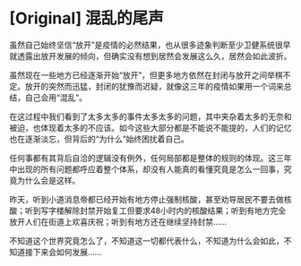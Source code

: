 # [Original] 混乱的尾声


虽然自己始终坚信“放开”是疫情的必然结果，也从很多迹象判断至少卫健系统很早就透露出放开发展的倾向，但确实没有想到居然会发展这么久，居然会如此波折。

虽然现在一些地方已经逐渐开始“放开”，但更多地方依然在封闭与放开之间举棋不定。放开的突然而迅猛，封闭的犹豫而迟疑，就像这三年的疫情如果用一个词来总结，自己会用“混乱”。

在这过程中我们看到了太多太多的事件太多太多的问题，其中夹杂着太多的无奈和被迫，也体现着太多的不应该。如今这些大部分都是不能说不能提的，人们的记忆也在逐渐淡忘，但背后的“为什么”始终困扰着自己。

任何事都有其背后自洽的逻辑没有例外，任何局部都是整体的规则的体现。这三年中出现的所有问题都呼应着整个体系，却没有人能真的看懂究竟是怎么一回事，究竟为什么会是这样。

昨天，听到小道消息帝都已经开始有地方停止强制核酸，甚至劝导居民不要去做核酸；听到写字楼解除封禁开始复工但要求48小时内的核酸结果；听到有地方完全放开人们在街道上欢喜庆祝；听到有地方还在继续坚持封禁……

不知道这个世界究竟怎么了，不知道这一切都代表什么，不知道为什么会如此，不知道接下来会如何发展……
